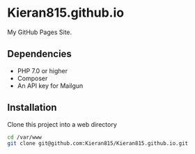# Kieran815.github.io
My GitHub Pages Site.

## Dependencies

* PHP 7.0 or higher
* Composer
* An API key for Mailgun

## Installation

Clone this project into a web directory
```sh
cd /var/www
git clone git@github.com:Kieran815/Kieran815.github.io.git
